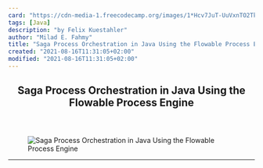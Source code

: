 ```yaml
---
card: "https://cdn-media-1.freecodecamp.org/images/1*Hcv7JuT-UuVxnTO2TkRoUg.jpeg"
tags: [Java]
description: "by Felix Kuestahler"
author: "Milad E. Fahmy"
title: "Saga Process Orchestration in Java Using the Flowable Process Engine"
created: "2021-08-16T11:31:05+02:00"
modified: "2021-08-16T11:31:05+02:00"
---
```

<div class="site-wrapper">
<main id="site-main" class="site-main outer">
<div class="inner">
<article class="post-full post tag-java tag-workflow tag-programming tag-software-engineering tag-technology ">
<header class="post-full-header">
<h1 class="post-full-title">Saga Process Orchestration in Java Using the Flowable Process Engine</h1>
</header>
<figure class="post-full-image">
<picture>
<source media="(max-width: 700px)" sizes="1px" srcset="data:image/gif;base64,R0lGODlhAQABAIAAAAAAAP///yH5BAEAAAAALAAAAAABAAEAAAIBRAA7 1w">
<source media="(min-width: 701px)" sizes="(max-width: 800px) 400px,
(max-width: 1170px) 700px,
1400px" srcset="https://cdn-media-1.freecodecamp.org/images/1*Hcv7JuT-UuVxnTO2TkRoUg.jpeg 300w,
https://cdn-media-1.freecodecamp.org/images/1*Hcv7JuT-UuVxnTO2TkRoUg.jpeg 600w,
https://cdn-media-1.freecodecamp.org/images/1*Hcv7JuT-UuVxnTO2TkRoUg.jpeg 1000w,
https://cdn-media-1.freecodecamp.org/images/1*Hcv7JuT-UuVxnTO2TkRoUg.jpeg 2000w">
<img onerror="this.style.display='none'" src="https://cdn-media-1.freecodecamp.org/images/1*Hcv7JuT-UuVxnTO2TkRoUg.jpeg" alt="Saga Process Orchestration in Java Using the Flowable Process Engine">
</picture>
</figure>
<section class="post-full-content">
<div class="post-content medium-migrated-article">
</div>
<hr>
</section>
</article>
</div>
</main>
</div>
<!-- Google Tag Manager (noscript) -->
<!-- End Google Tag Manager (noscript) -->
